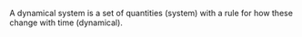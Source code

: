 A dynamical system is a set of quantities (system) with a rule for how these change with time (dynamical).
